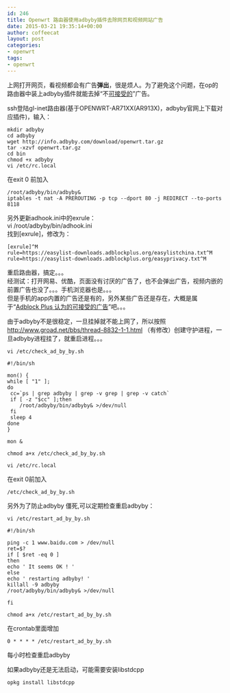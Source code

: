 ```yaml
---
id: 246
title: Openwrt 路由器使用adbyby插件去除网页和视频网站广告
date: 2015-03-21 19:35:14+00:00
author: coffeecat
layout: post
categories:
- openwrt
tags:
- openwrt
---
```

上网打开网页，看视频都会有广告**弹出**，很是烦人。为了避免这个问题，在op的路由器中装上adbyby插件就能去掉“不[可接受的](https://adblockplus.org/zh_CN/acceptable-ads#criteria)”广告。

ssh登陆gl-inet路由器(基于OPENWRT-AR71XX(AR913X)，adbyby官网上下载对应插件)，输入：

<pre><code class="language-sh">mkdir adbyby
cd adbyby
wget http://info.adbyby.com/download/openwrt.tar.gz
tar -xzvf openwrt.tar.gz
cd bin
chmod +x adbyby
vi /etc/rc.local</code></pre>

在exit 0 前加入

<pre><code class="language-vim">/root/adbyby/bin/adbyby&
iptables -t nat -A PREROUTING -p tcp --dport 80 -j REDIRECT --to-ports 8118</code></pre>

另外更新adhook.ini中的exrule：  
vi /root/adbyby/bin/adhook.ini  
找到[exrule]，修改为：

<pre><code class="language-vim">[exrule]^M
rule=https://easylist-downloads.adblockplus.org/easylistchina.txt^M
rule=https://easylist-downloads.adblockplus.org/easyprivacy.txt^M</code></pre>

重启路由器，搞定。。。  
经测试：打开网易、优酷，页面没有讨厌的广告了，也不会弹出广告，视频内嵌的前置广告也没了。。。手机浏览器也是。。。  
但是手机的app内置的广告还是有的，另外某些广告还是存在，大概是属于“[Adblock Plus 认为的可接受的广告](https://adblockplus.org/zh_CN/acceptable-ads#criteria)”吧。。。

由于adbyby不是很稳定，一旦挂掉就不能上网了，所以按照  
http://www.groad.net/bbs/thread-8832-1-1.html （有修改）创建守护进程，一旦adbyby进程挂了，就重启进程。。。

<pre><code class="language-sh">vi /etc/check_ad_by_by.sh</code></pre>

<pre><code class="language-vim">#!/bin/sh
 
mon() {
while [ "1" ];
do
 cc=`ps | grep adbyby | grep -v grep | grep -v catch`
 if [ -z "$cc" ];then
    /root/adbyby/bin/adbyby& &gt;/dev/null
 fi
 sleep 4
done
}
 
mon &</code></pre>

<pre><code class="language-sh">chmod a+x /etc/check_ad_by_by.sh</code></pre>

<pre><code class="language-sh">vi /etc/rc.local</code></pre>

在exit 0前加入

<pre><code class="language-vim">/etc/check_ad_by_by.sh</code></pre>

另外为了防止adbyby 僵死,可以定期检查重启adbyby：

<pre><code class="language-sh">vi /etc/restart_ad_by_by.sh</code></pre>

<pre><code class="language-sh">#!/bin/sh

ping -c 1 www.baidu.com &gt; /dev/null
ret=$?
if [ $ret -eq 0 ]
then
echo ' It seems OK ! '
else
echo ' restarting adbyby! '
killall -9 adbyby
/root/adbyby/bin/adbyby& &gt;/dev/null

fi</code></pre>

<pre><code class="language-sh">chmod a+x /etc/restart_ad_by_by.sh</code></pre>

在crontab里面增加

<pre><code class="language-sh">0 * * * * /etc/restart_ad_by_by.sh</code></pre>

每小时检查重启adbyby

如果adbyby还是无法启动，可能需要安装libstdcpp

<pre><code class="language-sh">opkg install libstdcpp
</code></pre>